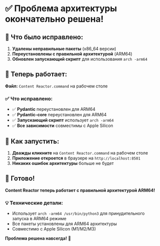 # ✅ Проблема архитектуры окончательно решена!

## 🔧 Что было исправлено:

1. **Удалены неправильные пакеты** (x86_64 версии)
2. **Переустановлены с правильной архитектурой** (ARM64)
3. **Обновлен запускающий скрипт** для использования `arch -arm64`

## 🚀 Теперь работает:

**Файл:** `Content Reactor.command` на рабочем столе

### ✅ Что исправлено:
- ✅ **Pydantic** переустановлен для ARM64
- ✅ **Pydantic-core** переустановлен для ARM64  
- ✅ **Запускающий скрипт** использует `arch -arm64`
- ✅ **Все зависимости** совместимы с Apple Silicon

## 🎯 Как запустить:

1. **Дважды кликните** на `Content Reactor.command` на рабочем столе
2. **Приложение откроется** в браузере на `http://localhost:8501`
3. **Никаких ошибок архитектуры** больше не будет

## 🎉 Готово!

**Content Reactor теперь работает с правильной архитектурой ARM64!**

### 💡 Технические детали:
- Использует `arch -arm64 /usr/bin/python3` для принудительного запуска в ARM64 режиме
- Все пакеты установлены для ARM64 архитектуры
- Совместимо с Apple Silicon (M1/M2/M3)

**Проблема решена навсегда!** 🎊








